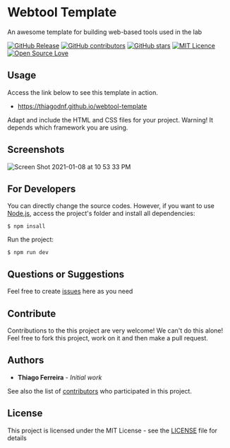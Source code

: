 # Webtool Template

An awesome template for building web-based tools used in the lab

[![GitHub Release](https://img.shields.io/github/release/thiagodnf/webtool-template.svg)](https://github.com/thiagodnf/webtool-template/releases/latest)
[![GitHub contributors](https://img.shields.io/github/contributors/thiagodnf/webtool-template.svg)](https://github.com/thiagodnf/webtool-template/graphs/contributors)
[![GitHub stars](https://img.shields.io/github/stars/thiagodnf/webtool-template.svg)](https://github.com/thiagodnf/webtool-template)
[![MIT Licence](https://badges.frapsoft.com/os/mit/mit.svg?v=103)](https://opensource.org/licenses/mit-license.php)
[![Open Source Love](https://badges.frapsoft.com/os/v1/open-source.svg?v=103)](https://github.com/ellerbrock/open-source-badges/)

## Usage

Access the link below to see this template in action.

- https://thiagodnf.github.io/webtool-template

Adapt and include the HTML and CSS files for your project. Warning! It depends which framework you are using.

## Screenshots

![Screen Shot 2021-01-08 at 10 53 33 PM](https://user-images.githubusercontent.com/114015/104082470-6ef79c00-5204-11eb-822b-fd1cbebafa6f.png)

## For Developers

You can directly change the source codes. However, if you want to use [Node.js](http://nodejs.dev), access the project's folder and install all dependencies:

```
$ npm insall
```

Run the project:

```
$ npm run dev
```

## Questions or Suggestions

Feel free to create <a href="https://github.com/thiagodnf/webtool-template/issues">issues</a> here as you need

## Contribute

Contributions to the this project are very welcome! We can't do this alone! Feel free to fork this project, work on it and then make a pull request.

## Authors

* **Thiago Ferreira** - *Initial work*

See also the list of [contributors](https://github.com/thiagodnf/webtool-template/graphs/contributors) who participated in this project.

## License

This project is licensed under the MIT License - see the [LICENSE](LICENSE) file for details
